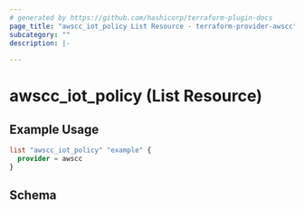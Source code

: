 ```yaml
---
# generated by https://github.com/hashicorp/terraform-plugin-docs
page_title: "awscc_iot_policy List Resource - terraform-provider-awscc"
subcategory: ""
description: |-
  
---
```


# awscc_iot_policy (List Resource)



## Example Usage

```terraform
list "awscc_iot_policy" "example" {
  provider = awscc
}
```

<!-- schema generated by tfplugindocs -->
## Schema
